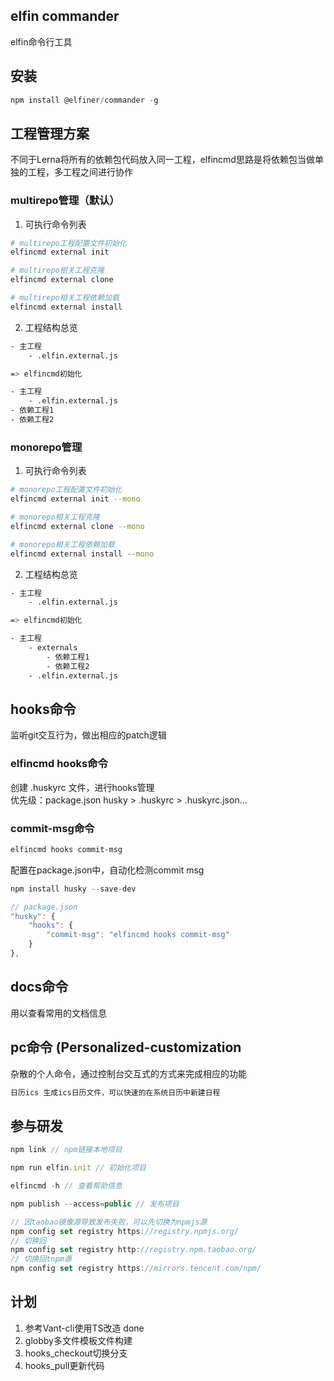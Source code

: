 ## elfin commander

elfin命令行工具

## 安装
```js
npm install @elfiner/commander -g
```

## 工程管理方案
不同于Lerna将所有的依赖包代码放入同一工程，elfincmd思路是将依赖包当做单独的工程，多工程之间进行协作

### multirepo管理（默认）
1. 可执行命令列表
```bash
# multirepo工程配置文件初始化
elfincmd external init

# multirepo相关工程克隆
elfincmd external clone

# multirepo相关工程依赖加载
elfincmd external install
```

2. 工程结构总览
```bash
- 主工程
    - .elfin.external.js

=> elfincmd初始化

- 主工程
    - .elfin.external.js
- 依赖工程1
- 依赖工程2
```

### monorepo管理
1. 可执行命令列表
```bash
# monorepo工程配置文件初始化
elfincmd external init --mono

# monorepo相关工程克隆
elfincmd external clone --mono

# monorepo相关工程依赖加载
elfincmd external install --mono
```

2. 工程结构总览
```bash
- 主工程
    - .elfin.external.js

=> elfincmd初始化

- 主工程
    - externals
        - 依赖工程1
        - 依赖工程2
    - .elfin.external.js
```

## hooks命令
监听git交互行为，做出相应的patch逻辑

### elfincmd hooks命令
创建 .huskyrc 文件，进行hooks管理<br/>
优先级：package.json husky > .huskyrc > .huskyrc.json...

### commit-msg命令
```bash
elfincmd hooks commit-msg
```
配置在package.json中，自动化检测commit msg
```js
npm install husky --save-dev

// package.json
"husky": {
    "hooks": {
        "commit-msg": "elfincmd hooks commit-msg"
    }
},
```

## docs命令
用以查看常用的文档信息

## pc命令 (Personalized-customization
杂散的个人命令，通过控制台交互式的方式来完成相应的功能

```bash
日历ics 生成ics日历文件，可以快速的在系统日历中新建日程 
```

## 参与研发
```js
npm link // npm链接本地项目

npm run elfin.init // 初始化项目

elfincmd -h // 查看帮助信息

npm publish --access=public // 发布项目

// 因taobao镜像源导致发布失败，可以先切换为npmjs源
npm config set registry https://registry.npmjs.org/
// 切换回
npm config set registry http://registry.npm.taobao.org/
// 切换回tnpm源
npm config set registry https://mirrors.tencent.com/npm/
```

## 计划
1. 参考Vant-cli使用TS改造 done
2. globby多文件模板文件构建
3. hooks_checkout切换分支
4. hooks_pull更新代码